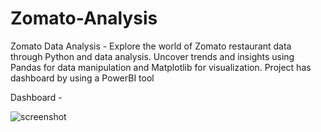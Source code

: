 # Zomato-Analysis
Zomato Data Analysis - Explore the world of Zomato restaurant data through Python and data analysis. Uncover trends and insights using Pandas for data manipulation and Matplotlib for visualization. Project has dashboard by using a PowerBI tool

Dashboard -

![screenshot](https://github.com/roshaniborase/Zomato-Analysis/assets/114325098/f20c5a66-88d7-4f25-8c0a-4a61a31ac64f)


